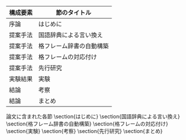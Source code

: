 構成要素 | 節のタイトル
 --- | --- 
序論 | はじめに
提案手法 | 国語辞典による言い換え
提案手法 | 格フレーム辞書の自動構築
提案手法 | 格フレームの対応付け
提案手法 | 先行研究
実験結果 | 実験
結論 | 考察
結論 | まとめ

論文に含まれた各節
\section{はじめに}
\section{国語辞典による言い換え}
\section{格フレーム辞書の自動構築}
\section{格フレームの対応付け}
\section{実験}
\section{考察}
\section{先行研究}
\section{まとめ}
